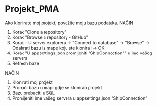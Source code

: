# Projekt_PMA
Ako klonirate moj projekt, povežite moju bazu podataka.
NAČIN
1. Korak "Clone a repository"
2. Korak "Browse a repository - GitHub"
3. Korak - U server exploreru -> "Connect to database" -> "Browse" -> Odabrati bazu iz mape koju ste klonirali -> OK
4. Korak "U appsettings.json promijeniti "ShipConnection"" u ime vašeg servera
6. Refresh baze

NAČIN
1. Klonirati moj projekt
2. Pronaći bazu u mapi gdje se klonirao projekt
3. Bazu prebaciti u SQL
4. Promijeniti ime vašeg servera u appsettings.json "ShipConnection"
